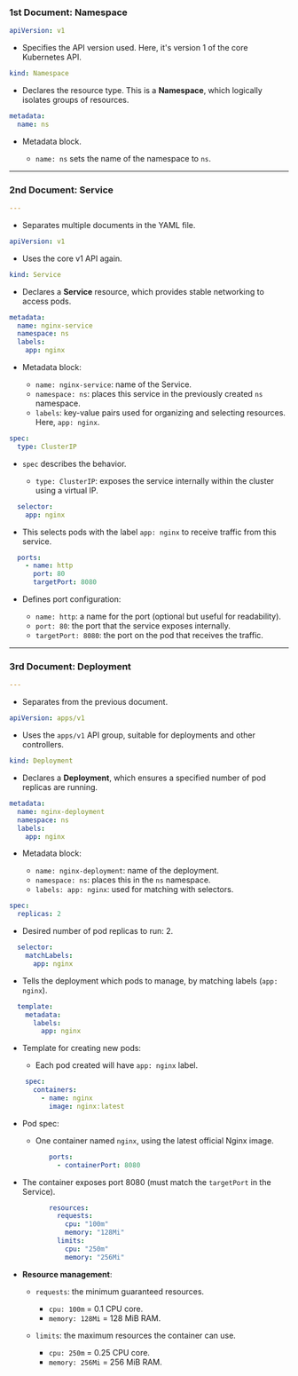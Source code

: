 ### **1st Document: Namespace**

```yaml
apiVersion: v1
```

* Specifies the API version used. Here, it's version 1 of the core Kubernetes API.

```yaml
kind: Namespace
```

* Declares the resource type. This is a **Namespace**, which logically isolates groups of resources.

```yaml
metadata:
  name: ns
```

* Metadata block.

  * `name: ns` sets the name of the namespace to `ns`.

---

### **2nd Document: Service**

```yaml
---
```

* Separates multiple documents in the YAML file.

```yaml
apiVersion: v1
```

* Uses the core v1 API again.

```yaml
kind: Service
```

* Declares a **Service** resource, which provides stable networking to access pods.

```yaml
metadata:
  name: nginx-service
  namespace: ns
  labels:
    app: nginx
```

* Metadata block:

  * `name: nginx-service`: name of the Service.
  * `namespace: ns`: places this service in the previously created `ns` namespace.
  * `labels`: key-value pairs used for organizing and selecting resources. Here, `app: nginx`.

```yaml
spec:
  type: ClusterIP
```

* `spec` describes the behavior.

  * `type: ClusterIP`: exposes the service internally within the cluster using a virtual IP.

```yaml
  selector:
    app: nginx
```

* This selects pods with the label `app: nginx` to receive traffic from this service.

```yaml
  ports:
    - name: http
      port: 80
      targetPort: 8080
```

* Defines port configuration:

  * `name: http`: a name for the port (optional but useful for readability).
  * `port: 80`: the port that the service exposes internally.
  * `targetPort: 8080`: the port on the pod that receives the traffic.

---

### **3rd Document: Deployment**

```yaml
---
```

* Separates from the previous document.

```yaml
apiVersion: apps/v1
```

* Uses the `apps/v1` API group, suitable for deployments and other controllers.

```yaml
kind: Deployment
```

* Declares a **Deployment**, which ensures a specified number of pod replicas are running.

```yaml
metadata:
  name: nginx-deployment
  namespace: ns
  labels:
    app: nginx
```

* Metadata block:

  * `name: nginx-deployment`: name of the deployment.
  * `namespace: ns`: places this in the `ns` namespace.
  * `labels: app: nginx`: used for matching with selectors.

```yaml
spec:
  replicas: 2
```

* Desired number of pod replicas to run: 2.

```yaml
  selector:
    matchLabels:
      app: nginx
```

* Tells the deployment which pods to manage, by matching labels (`app: nginx`).

```yaml
  template:
    metadata:
      labels:
        app: nginx
```

* Template for creating new pods:

  * Each pod created will have `app: nginx` label.

```yaml
    spec:
      containers:
        - name: nginx
          image: nginx:latest
```

* Pod spec:

  * One container named `nginx`, using the latest official Nginx image.

```yaml
          ports:
            - containerPort: 8080
```

* The container exposes port 8080 (must match the `targetPort` in the Service).

```yaml
          resources:
            requests:
              cpu: "100m"
              memory: "128Mi"
            limits:
              cpu: "250m"
              memory: "256Mi"
```

* **Resource management**:

  * `requests`: the minimum guaranteed resources.

    * `cpu: 100m` = 0.1 CPU core.
    * `memory: 128Mi` = 128 MiB RAM.
  * `limits`: the maximum resources the container can use.

    * `cpu: 250m` = 0.25 CPU core.
    * `memory: 256Mi` = 256 MiB RAM.

